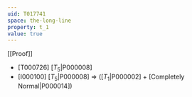 ```yaml
---
uid: T017741
space: the-long-line
property: t_1
value: true
---
```

[[Proof]]

* [T000726] [$T_5$|P000008]
* [I000100] [$T_5$|P000008] => ([$T_1$|P000002] + [Completely Normal|P000014])

